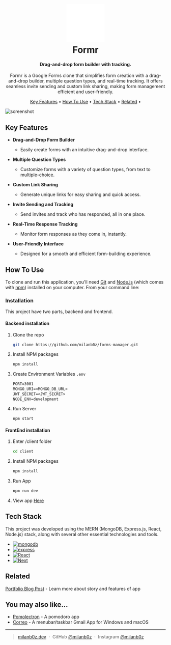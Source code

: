 
<h1 align="center">
  <br>
  <a href="https://forms-manager.vercel.app/" target="_blank" ><img src="/client/public/icons/logo.svg" alt="Formr" width="120"></a>
  <br>
  Formr
  <br>
</h1>

<h4 align="center">Drag-and-drop form builder with tracking.</h4>
<p align="center" >Formr is a Google Forms clone that simplifies form creation with a drag-and-drop builder, multiple question types, and real-time tracking. It offers seamless invite sending and custom link sharing, making form management efficient and user-friendly.</p>



<p align="center">
  <a href="#key-features">Key Features</a> •
  <a href="#how-to-use">How To Use</a> •
  <a href="#tech-stack">Tech Stack</a> •
  <a href="#related">Related</a> •
</p>

![screenshot](https://raw.githubusercontent.com/amitmerchant1990/electron-markdownify/master/app/img/markdownify.gif)

## Key Features

* **Drag-and-Drop Form Builder**  
  - Easily create forms with an intuitive drag-and-drop interface.

* **Multiple Question Types**  
  - Customize forms with a variety of question types, from text to multiple-choice.

* **Custom Link Sharing**  
  - Generate unique links for easy sharing and quick access.

* **Invite Sending and Tracking**  
  - Send invites and track who has responded, all in one place.

* **Real-Time Response Tracking**  
  - Monitor form responses as they come in, instantly.

* **User-Friendly Interface**  
  - Designed for a smooth and efficient form-building experience.
 
## How To Use

To clone and run this application, you'll need [Git](https://git-scm.com) and [Node.js](https://nodejs.org/en/download/) (which comes with [npm](http://npmjs.com)) installed on your computer. From your command line:

### Installation

This project have two parts, backend and frontend.

#### Backend installation

1. Clone the repo
   ```sh
   git clone https://github.com/milanb0z/forms-manager.git
   ```
2. Install NPM packages
   ```sh
   npm install
   ```
3. Create Environment Variables `.env`
   ```env
   PORT=3001
   MONGO_URI=<MONGO_DB_URL>
   JWT_SECRET=<JWT_SECRET>
   NODE_ENV=development
   ```
4. Run Server
   ```sh
   npm start
   ```

#### FrontEnd installation

1. Enter /client folder
   ```sh
   cd client
   ```
2. Install NPM packages
   ```sh
   npm install
   ```
3. Run App
   ```sh
   npm run dev
   ```
4. View app [Here](http://127.0.0.1:3000/)

## Tech Stack

This project was developed using the MERN (MongoDB, Express.js, React, Node.js) stack, along with several other essential technologies and tools.

- [![mongodb][mongodb]][mongodb-url]
- [![express][express]][express-url]
- [![React][React.js]][React-url]
- [![Next][Next.js]][Next-url]

## Related

[Portfolio Blog Post](https://www.milanb0z.dev/project/forms-manger) - Learn more about story and features of app

## You may also like...

- [Pomolectron](https://github.com/amitmerchant1990/pomolectron) - A pomodoro app
- [Correo](https://github.com/amitmerchant1990/correo) - A menubar/taskbar Gmail App for Windows and macOS


---

> [milanb0z.dev](https://www.milanb0z.dev) &nbsp;&middot;&nbsp;
> GitHub [@milanb0z](https://github.com/milanb0z) &nbsp;&middot;&nbsp;
> Instagram [@milanb0z](https://instagram.com/milanb0z)


[Next.js]: https://img.shields.io/badge/node.js-339933?style=for-the-badge&logo=nodedotjs&logoColor=white
[Next-url]: https://nodejs.org/
[React.js]: https://img.shields.io/badge/React-20232A?style=for-the-badge&logo=react&logoColor=61DAFB
[React-url]: https://reactjs.org/
[express]: https://img.shields.io/badge/express-000000?style=for-the-badge&logo=express&logoColor=4FC08D
[express-url]: https://expressjs.com/
[mongodb]: https://img.shields.io/badge/mongodb-47A248?style=for-the-badge&logo=mongodb&logoColor=white
[mongodb-url]: https://www.mongodb.com/

